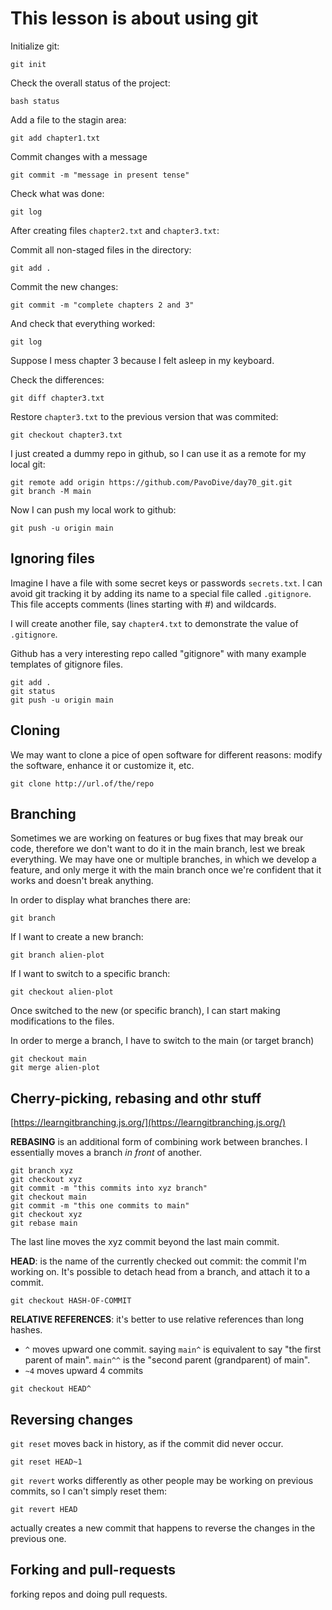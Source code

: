 # This lesson is about using git

Initialize git:


```shell
git init
```

Check the overall status of the project:

```shell
bash status
```

Add a file to the stagin area:

```shell
git add chapter1.txt
```

Commit changes with a message

```shell
git commit -m "message in present tense"
```

Check what was done:

```shell
git log
```

After creating files `chapter2.txt` and `chapter3.txt`:

Commit all non-staged files in the directory:

```shell
git add .
```
Commit the new changes:

```shell
git commit -m "complete chapters 2 and 3"
```

And check that everything worked:

```shell
git log
```

Suppose I mess chapter 3 because I felt asleep in my keyboard.

Check the differences:

```shell
git diff chapter3.txt 
```

Restore `chapter3.txt` to the previous version that was commited:

```shell
git checkout chapter3.txt 
```

I just created a dummy repo in github, so I can use it as a remote for my local git:

```shell
git remote add origin https://github.com/PavoDive/day70_git.git
git branch -M main
```

Now I can push my local work to github:

```shell
git push -u origin main
```

## Ignoring files

Imagine I have a file with some secret keys or passwords `secrets.txt`. I can avoid git tracking it by adding its name to a special file called `.gitignore`. This file accepts comments (lines starting with #) and wildcards.

I will create another file, say `chapter4.txt` to demonstrate the value of `.gitignore`.

Github has a very interesting repo called "gitignore" with many example templates of gitignore files.

```shell
git add .
git status
git push -u origin main
```

## Cloning

We may want to clone a pice of open software for different reasons: modify the software, enhance it or customize it, etc.

```shell
git clone http://url.of/the/repo 
```

## Branching

Sometimes we are working on features or bug fixes that may break our code, therefore we don't want to do it in the main branch, lest we break everything. We may have one or multiple branches, in which we develop a feature, and only merge it with the main branch once we're confident that it works and doesn't break anything.

In order to display what branches there are:

```shell
git branch 
```

If I want to create a new branch:

```shell
git branch alien-plot 
```

If I want to switch to a specific branch:

```shell
git checkout alien-plot
```

Once switched to the new (or specific branch), I can start making modifications to the files.

In order to merge a branch, I have to switch to the main (or target branch)

```shell
git checkout main
git merge alien-plot
```

## Cherry-picking, rebasing and othr stuff

[https://learngitbranching.js.org/](https://learngitbranching.js.org/)

**REBASING** is an additional form of combining work between branches.  I essentially moves a branch _in front_ of another.

```shell
git branch xyz
git checkout xyz
git commit -m "this commits into xyz branch"
git checkout main
git commit -m "this one commits to main"
git checkout xyz
git rebase main
```

The last line moves the xyz commit beyond the last main commit.

**HEAD**: is the name of the currently checked out commit: the commit I'm working on.
It's possible to detach head from a branch, and attach it to a commit.

```shell
git checkout HASH-OF-COMMIT 
```

**RELATIVE REFERENCES**: it's better to use relative references than long hashes.

- `^` moves upward one commit. saying `main^` is equivalent to say "the first parent of main". `main^^` is the "second parent (grandparent) of main".
- `~4` moves upward 4 commits

```shell
git checkout HEAD^ 
```

## Reversing changes

`git reset` moves back in history, as if the commit did never occur.

```shell
git reset HEAD~1 
```

`git revert` works differently as other people may be working on previous commits, so I can't simply reset them:

```shell
git revert HEAD 
```

actually creates a new commit that happens to reverse the changes in the previous one.

## Forking and pull-requests

 forking repos and doing pull requests.
